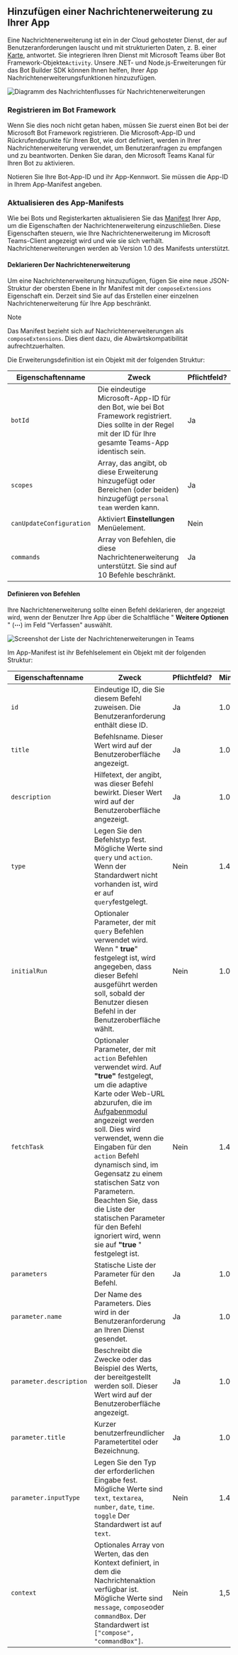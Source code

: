 ## <a name="add-a-message-extension-to-your-app"></a>Hinzufügen einer Nachrichtenerweiterung zu Ihrer App

Eine Nachrichtenerweiterung ist ein in der Cloud gehosteter Dienst, der auf Benutzeranforderungen lauscht und mit strukturierten Daten, z. B. einer [Karte](~/task-modules-and-cards/what-are-cards.md), antwortet. Sie integrieren Ihren Dienst mit Microsoft Teams über Bot Framework-Objekte`Activity`. Unsere .NET- und Node.js-Erweiterungen für das Bot Builder SDK können Ihnen helfen, Ihrer App Nachrichtenerweiterungsfunktionen hinzuzufügen.

![Diagramm des Nachrichtenflusses für Nachrichtenerweiterungen](~/assets/images/compose-extensions/ceflow.png)

### <a name="register-in-the-bot-framework"></a>Registrieren im Bot Framework

Wenn Sie dies noch nicht getan haben, müssen Sie zuerst einen Bot bei der Microsoft Bot Framework registrieren. Die Microsoft-App-ID und Rückrufendpunkte für Ihren Bot, wie dort definiert, werden in Ihrer Nachrichtenerweiterung verwendet, um Benutzeranfragen zu empfangen und zu beantworten. Denken Sie daran, den Microsoft Teams Kanal für Ihren Bot zu aktivieren.

Notieren Sie Ihre Bot-App-ID und ihr App-Kennwort. Sie müssen die App-ID in Ihrem App-Manifest angeben.

### <a name="update-your-app-manifest"></a>Aktualisieren des App-Manifests

Wie bei Bots und Registerkarten aktualisieren Sie das [Manifest](~/resources/schema/manifest-schema.md#composeextensions) Ihrer App, um die Eigenschaften der Nachrichtenerweiterung einzuschließen. Diese Eigenschaften steuern, wie Ihre Nachrichtenerweiterung im Microsoft Teams-Client angezeigt wird und wie sie sich verhält. Nachrichtenerweiterungen werden ab Version 1.0 des Manifests unterstützt.

#### <a name="declare-your-message-extension"></a>Deklarieren Der Nachrichtenerweiterung

Um eine Nachrichtenerweiterung hinzuzufügen, fügen Sie eine neue JSON-Struktur der obersten Ebene in Ihr Manifest mit der `composeExtensions` Eigenschaft ein. Derzeit sind Sie auf das Erstellen einer einzelnen Nachrichtenerweiterung für Ihre App beschränkt.

> [!NOTE]
> Das Manifest bezieht sich auf Nachrichtenerweiterungen als `composeExtensions`. Dies dient dazu, die Abwärtskompatibilität aufrechtzuerhalten.

Die Erweiterungsdefinition ist ein Objekt mit der folgenden Struktur:

| Eigenschaftenname | Zweck | Pflichtfeld? |
|---|---|---|
| `botId` | Die eindeutige Microsoft-App-ID für den Bot, wie bei Bot Framework registriert. Dies sollte in der Regel mit der ID für Ihre gesamte Teams-App identisch sein. | Ja |
| `scopes` | Array, das angibt, ob diese Erweiterung hinzugefügt oder Bereichen (oder beiden) hinzugefügt `personal` `team` werden kann. | Ja |
| `canUpdateConfiguration` | Aktiviert **Einstellungen** Menüelement. | Nein |
| `commands` | Array von Befehlen, die diese Nachrichtenerweiterung unterstützt. Sie sind auf 10 Befehle beschränkt. | Ja |

#### <a name="define-commands"></a>Definieren von Befehlen

Ihre Nachrichtenerweiterung sollte einen Befehl deklarieren, der angezeigt wird, wenn der Benutzer Ihre App über die Schaltfläche " **Weitere Optionen** " (**&#8943;**) im Feld "Verfassen" auswählt.

![Screenshot der Liste der Nachrichtenerweiterungen in Teams](~/assets/images/compose-extensions/compose-extension-list.png)

Im App-Manifest ist ihr Befehlselement ein Objekt mit der folgenden Struktur:

| Eigenschaftenname | Zweck | Pflichtfeld? | Mindestmanifestversion |
|---|---|---|---|
| `id` | Eindeutige ID, die Sie diesem Befehl zuweisen. Die Benutzeranforderung enthält diese ID. | Ja | 1.0 |
| `title` | Befehlsname. Dieser Wert wird auf der Benutzeroberfläche angezeigt. | Ja | 1.0 |
| `description` | Hilfetext, der angibt, was dieser Befehl bewirkt. Dieser Wert wird auf der Benutzeroberfläche angezeigt. | Ja | 1.0 |
| `type` | Legen Sie den Befehlstyp fest. Mögliche Werte sind `query` und `action`. Wenn der Standardwert nicht vorhanden ist, wird er auf `query`festgelegt. | Nein | 1.4 |
| `initialRun` | Optionaler Parameter, der mit `query` Befehlen verwendet wird. Wenn " **true**" festgelegt ist, wird angegeben, dass dieser Befehl ausgeführt werden soll, sobald der Benutzer diesen Befehl in der Benutzeroberfläche wählt. | Nein | 1.0 |
| `fetchTask` | Optionaler Parameter, der mit `action` Befehlen verwendet wird. Auf **"true"** festgelegt, um die adaptive Karte oder Web-URL abzurufen, die im [Aufgabenmodul](~/task-modules-and-cards/what-are-task-modules.md) angezeigt werden soll. Dies wird verwendet, wenn die Eingaben für den `action` Befehl dynamisch sind, im Gegensatz zu einem statischen Satz von Parametern. Beachten Sie, dass die Liste der statischen Parameter für den Befehl ignoriert wird, wenn sie auf **"true** " festgelegt ist. | Nein | 1.4 |
| `parameters` | Statische Liste der Parameter für den Befehl. | Ja | 1.0 |
| `parameter.name` | Der Name des Parameters. Dies wird in der Benutzeranforderung an Ihren Dienst gesendet. | Ja | 1.0 |
| `parameter.description` | Beschreibt die Zwecke oder das Beispiel des Werts, der bereitgestellt werden soll. Dieser Wert wird auf der Benutzeroberfläche angezeigt. | Ja | 1.0 |
| `parameter.title` | Kurzer benutzerfreundlicher Parametertitel oder Bezeichnung. | Ja | 1.0 |
| `parameter.inputType` | Legen Sie den Typ der erforderlichen Eingabe fest. Mögliche Werte sind `text`, `textarea`, `number`, `date`, `time`. `toggle` Der Standardwert ist auf `text`. | Nein | 1.4 |
| `context` | Optionales Array von Werten, das den Kontext definiert, in dem die Nachrichtenaktion verfügbar ist. Mögliche Werte sind `message`, `compose`oder `commandBox`. Der Standardwert ist `["compose", "commandBox"]`. | Nein | 1,5 |

